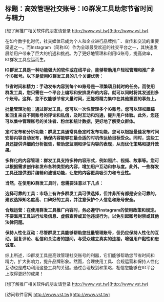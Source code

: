 ## **标题：高效管理社交账号：IG群发工具助您节省时间与精力**

[想了解推广相关软件的朋友请登录 http://www.vst.tw](http://www.vst.tw)

在如今数字化时代，社交媒体已成为个人和企业进行品牌推广、宣传和交流的重要渠道之一。而Instagram（简称IG）作为全球最受欢迎的社交平台之一，其快速发展给用户带来了巨大的机遇和挑战。为了更好地管理和利用IG账号，提高效率，IG群发工具应运而生。

**IG群发工具是一种功能强大的软件或在线平台，能够帮助用户轻松管理和推广多个IG账号。以下是使用IG群发工具的几个关键优势：**

**节省时间和精力：手动发布内容到每个IG账号是一项繁琐且耗时的任务。而使用群发工具，您只需在一个平台上编写和安排发布的内容，就可以同时将其发送到多个账号。这样，您不仅能够节省大量时间，还能将精力集中在其他重要的事务上。**

**批量管理功能：通过群发工具，您可以一次性管理多个IG账号。您可以轻松跟踪和回复来自不同账号的评论和私信，及时互动和沟通，提升用户体验。此外，您还可以集中管理账号的关注者、粉丝和统计数据，更好地了解受众群体。**

**定时发布和分析功能：群发工具通常具备定时发布功能，您可以根据最佳发布时间安排内容自动发布，确保内容能够在最合适的时机传达给目标受众。同时，这些工具还提供详细的分析报告，帮助您监测和评估内容的表现，从而优化策略和提升效果。**

**多样化的内容管理：群发工具支持多种内容形式，例如照片、视频、故事等。您可以根据需求创作和发布各种类型的内容，增加用户互动和参与度。此外，一些群发工具还提供图片编辑和滤镜功能，让您的内容更具吸引力和专业性。**

**当然，在使用IG群发工具时，您需要注意以下几点：**

**选择可靠的工具：市场上有许多群发工具可供选择，但并非所有都是安全可靠的。建议选择知名度高、口碑好的工具，并注意保护个人信息和账号安全。**

**合规运营：在使用群发工具推广内容时，务必遵守Instagram的使用政策和规定。不要滥用工具进行垃圾信息、虚假宣传或其他违规行为，以免引起账号封禁或其他法律问题。**

**保持人性化互动：尽管群发工具能够帮助您批量管理账号，但仍应保持人性化的互动。回复评论、私信和关注者的提问，与受众建立真实的连接，增强用户黏性和忠诚度。**

综上所述，IG群发工具是高效管理社交账号的利器，它们能够帮助您节省时间和精力，扩大影响力，提升品牌形象。然而，合理使用工具、合规运营和保持人性化互动也是成功利用这些工具的关键。通过合理规划和策略，相信您能够在IG平台上取得更好的成果！

[想了解推广相关软件的朋友请登录 http://www.vst.tw](http://www.vst.tw)


[访问软件官网 http://www.vst.tw](http://www.vst.tw)
